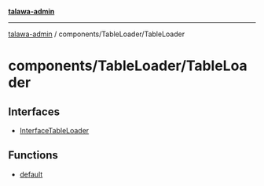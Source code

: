 [**talawa-admin**](../../../README.md)

***

[talawa-admin](../../../README.md) / components/TableLoader/TableLoader

# components/TableLoader/TableLoader

## Interfaces

- [InterfaceTableLoader](interfaces/InterfaceTableLoader.md)

## Functions

- [default](functions/default.md)
